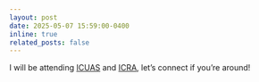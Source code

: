 ```yaml
---
layout: post
date: 2025-05-07 15:59:00-0400
inline: true
related_posts: false
---
```


I will be attending [ICUAS](https://uasconferences.com/2025_icuas/) and [ICRA](https://2025.ieee-icra.org/), let’s connect if you’re around!

